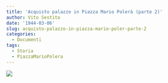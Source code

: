 ```yaml
---
title: 'Acquisto palazzo in Piazza Mario Polerà (parte 2)'
author: Vito Sestito
date: '1944-03-06'
slug: acquisto-palazzo-in-piazza-mario-poler-parte-2
categories:
  - Documenti
tags:
  - Storia
  - PiazzaMarioPolera
---
```

![](images/1944-03-06_acquisto_palazzo_in_Piazza_Mario_Polerà.jpeg)
